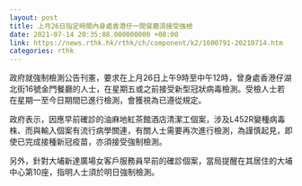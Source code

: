 ```yaml
---
layout: post
title: 上月26日指定時間內身處香港仔一間餐廳須接受強檢
date: 2021-07-14 20:35:08.000000000 +08:00
link: https://news.rthk.hk/rthk/ch/component/k2/1600791-20210714.htm
categories: rthk
---
```


政府就強制檢測公告刊憲，要求在上月26日上午9時至中午12時，曾身處香港仔湖北街16號金門餐廳的人士，在星期五或之前接受新型冠狀病毒檢測。受檢人士若在星期一至今日期間已進行檢測，會獲視為已遵從規定。

政府表示，因應早前確診的油麻地紅茶館酒店清潔工個案，涉及L452R變種病毒株、而與輸入個案有流行病學關連，有關人士需要再次進行檢測，為謹慎起見，即使已完成接種新冠疫苗，亦須接受強制檢測。

另外，針對大埔新達廣場女客戶服務員早前的確診個案，當局提醒在其居住的大埔中心第10座，指明人士須於明日強制檢測。
